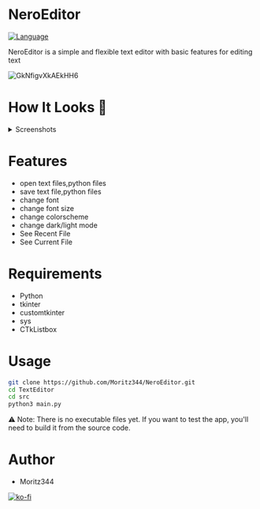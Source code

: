 # NeroEditor
[![Language](https://img.shields.io/badge/language-python-blue.svg?style=flat)](https://www.python.org) 

NeroEditor is a simple and flexible text editor with basic features for editing text


![GkNfigvXkAEkHH6](https://github.com/user-attachments/assets/5f7a76df-df6e-4c0a-a0e0-ba01e32ca6b8)


# How It Looks 👀
</details>
<details>
<summary>Screenshots</summary>
  


![start_screen](https://github.com/user-attachments/assets/8ee5ac0d-bbbd-4794-a47e-04d02bc31389)

![Screenshot_78](https://github.com/user-attachments/assets/5510c7cf-2f48-42f6-90c2-45f34a214b56)


</details>

# Features
- open text files,python files
- save text file,python files
- change font
- change font size
- change colorscheme
- change dark/light mode
- See Recent File
- See Current File

# Requirements
- Python
- tkinter
- customtkinter
- sys
- CTkListbox


# Usage
```bash
git clone https://github.com/Moritz344/NeroEditor.git
cd TextEditor
cd src
python3 main.py

```


⚠ Note: There is no  executable files yet.
If you want to test the app, you'll need to build it from the source code.


# Author
- Moritz344
  
[![ko-fi](https://ko-fi.com/img/githubbutton_sm.svg)](https://ko-fi.com/W7W61324M0)

